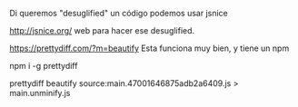 Di queremos "desuglified" un código podemos usar jsnice

http://jsnice.org/
web para hacer ese desuglified.


https://prettydiff.com/?m=beautify
Esta funciona muy bien, y tiene un npm

npm i -g prettydiff

prettydiff beautify source:main.47001646875adb2a6409.js > main.unminify.js
